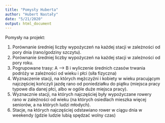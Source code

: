 ```yaml
---
title: "Pomysły Huberta"
author: "Hubert Nastały"
date: "5/21/2020"
output: html_document
---
```


Pomysły na projekt:

1. Porównanie średniej liczby wypożyczeń na każdej stacji w zależności od pory dnia (rano/godziny szczytu).
2. Porównanie średniej liczby wypożyczeń na każdej stacji w zależności od pory roku.
3. Pogrupowane trasy: A --> B i wyliczenie średnich czasów trwania podróży w zależności od wieku i płci (siła fizyczna)
4. Wyznaczenie stacji, na których mężczyźni i kobiety w wieku pracującym najczęściej kończyli jazdę rano od poniedziałku do piątku (miejsca pracy typowe dla danej płci, albo w ogóle duże miejsca pracy).
5. Wyznacznie stacji, na których najczęściej były wypożyczane rowery rano w zależności od wieku (na których osiedlach mieszka więcej seniorów, a na których ludzi młodych).
6. Stacje, na których najczęściej odstawiano rower w ciągu dnia w weekendy (gdzie ludzie lubią spędzać wolny czas)
